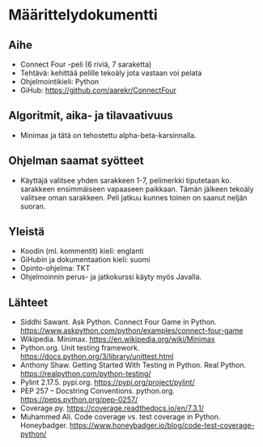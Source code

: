# Määrittelydokumentti

## Aihe
* Connect Four -peli (6 riviä, 7 saraketta)
* Tehtävä: kehittää pelille tekoäly jota vastaan voi pelata
* Ohjelmointikieli: Python
* GiHub: https://github.com/aarekr/ConnectFour

## Algoritmit, aika- ja tilavaativuus
* Minimax ja tätä on tehostettu alpha-beta-karsinnalla.

## Ohjelman saamat syötteet
* Käyttäjä valitsee yhden sarakkeen 1-7, pelimerkki tiputetaan ko. sarakkeen ensimmäiseen vapaaseen paikkaan.
Tämän jälkeen tekoäly valitsee oman sarakkeen. Peli jatkuu kunnes toinen on saanut neljän suoran.

## Yleistä
* Koodin (ml. kommentit) kieli: englanti
* GiHubin ja dokumentaation kieli: suomi
* Opinto-ohjelma: TKT
* Ohjelmoinnin perus- ja jatkokurssi käyty myös Javalla.

## Lähteet
* Siddhi Sawant. Ask Python. Connect Four Game in Python. https://www.askpython.com/python/examples/connect-four-game
* Wikipedia. Minimax. https://en.wikipedia.org/wiki/Minimax
* Python.org. Unit testing framework. https://docs.python.org/3/library/unittest.html
* Anthony Shaw. Getting Started With Testing in Python. Real Python. https://realpython.com/python-testing/
* Pylint 2.17.5. pypi.org. https://pypi.org/project/pylint/
* PEP 257 – Docstring Conventions. python.org. https://peps.python.org/pep-0257/
* Coverage.py. https://coverage.readthedocs.io/en/7.3.1/
* Muhammed Ali. Code coverage vs. test coverage in Python. Honeybadger. https://www.honeybadger.io/blog/code-test-coverage-python/
